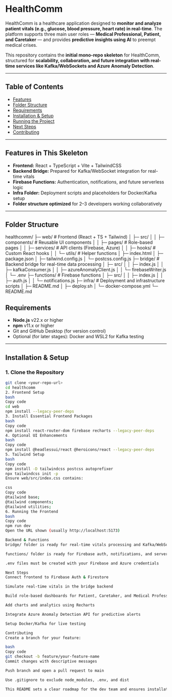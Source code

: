 # HealthComm

HealthComm is a healthcare application designed to **monitor and analyze patient vitals (e.g., glucose, blood pressure, heart rate) in real-time**. The platform supports three main user roles — **Medical Professional, Patient, and Caretaker** — and provides **predictive insights using AI** to preempt medical crises.

This repository contains the **initial mono-repo skeleton** for HealthComm, structured for **scalability, collaboration, and future integration with real-time services like Kafka/WebSockets and Azure Anomaly Detection**.

---

## **Table of Contents**

- [Features](#features)
- [Folder Structure](#folder-structure)
- [Requirements](#requirements)
- [Installation & Setup](#installation--setup)
- [Running the Project](#running-the-project)
- [Next Steps](#next-steps)
- [Contributing](#contributing)

---

## **Features in This Skeleton**

- **Frontend:** React + TypeScript + Vite + TailwindCSS
- **Backend Bridge:** Prepared for Kafka/WebSocket integration for real-time vitals
- **Firebase Functions:** Authentication, notifications, and future serverless logic
- **Infra Folder:** Deployment scripts and placeholders for Docker/Kafka setup
- **Folder structure optimized** for 2–3 developers working collaboratively

---

## **Folder Structure**

healthcomm/
├─ web/ # Frontend (React + TS + Tailwind)
│ ├─ src/
│ │ ├─ components/ # Reusable UI components
│ │ ├─ pages/ # Role-based pages
│ │ ├─ services/ # API clients (Firebase, Azure)
│ │ ├─ hooks/ # Custom React hooks
│ │ └─ utils/ # Helper functions
│ ├─ index.html
│ ├─ package.json
│ ├─ tailwind.config.js
│ └─ postcss.config.js
├─ bridge/ # Backend bridge for real-time data processing
│ ├─ src/
│ │ ├─ index.js
│ │ ├─ kafkaConsumer.js
│ │ ├─ azureAnomalyClient.js
│ │ └─ firebaseWriter.js
│ └─ .env
├─ functions/ # Firebase functions
│ ├─ src/
│ │ ├─ index.js
│ │ ├─ auth.js
│ │ └─ notifications.js
├─ infra/ # Deployment and infrastructure scripts
│ ├─ README.md
│ ├─ deploy.sh
│ └─ docker-compose.yml
└─ README.md

## **Requirements**

- **Node.js** v22.x or higher
- **npm** v11.x or higher
- Git and GitHub Desktop (for version control)
- Optional (for later stages): Docker and WSL2 for Kafka testing

---

## **Installation & Setup**

### **1. Clone the Repository**

```bash
git clone <your-repo-url>
cd healthcomm
2. Frontend Setup
bash
Copy code
cd web
npm install --legacy-peer-deps
3. Install Essential Frontend Packages
bash
Copy code
npm install react-router-dom firebase recharts --legacy-peer-deps
4. Optional UI Enhancements
bash
Copy code
npm install @headlessui/react @heroicons/react --legacy-peer-deps
5. Tailwind Setup
bash
Copy code
npm install -D tailwindcss postcss autoprefixer
npx tailwindcss init -p
Ensure web/src/index.css contains:

css
Copy code
@tailwind base;
@tailwind components;
@tailwind utilities;
6. Running the Frontend
bash
Copy code
npm run dev
Open the URL shown (usually http://localhost:5173)

Backend & Functions
bridge/ folder is ready for real-time vitals processing and Kafka/WebSocket integration

functions/ folder is ready for Firebase auth, notifications, and serverless functions

.env files must be created with your Firebase and Azure credentials

Next Steps
Connect frontend to Firebase Auth & Firestore

Simulate real-time vitals in the bridge backend

Build role-based dashboards for Patient, Caretaker, and Medical Professional

Add charts and analytics using Recharts

Integrate Azure Anomaly Detection API for predictive alerts

Setup Docker/Kafka for live testing

Contributing
Create a branch for your feature:

bash
Copy code
git checkout -b feature/your-feature-name
Commit changes with descriptive messages

Push branch and open a pull request to main

Use .gitignore to exclude node_modules, .env, and dist

This README sets a clear roadmap for the dev team and ensures installation is straightforward on any Windows or Mac machine.
```
